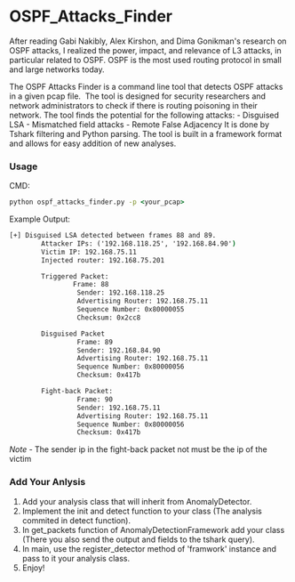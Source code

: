 # OSPF_Attacks_Finder

After reading Gabi Nakibly, Alex Kirshon, and Dima Gonikman's research on OSPF attacks, I realized the power, impact, and relevance of L3 attacks, in particular related to OSPF. OSPF is the most used routing protocol in small and large networks today. 

The OSPF Attacks Finder is a command line tool that detects OSPF attacks in a given pcap file.  The tool is designed for security researchers and network administrators to check if there is routing poisoning in their network. The tool finds the potential for the following attacks:
        - Disguised LSA 
        - Mismatched field attacks 
        - Remote False Adjacency 
It is done by Tshark filtering and Python parsing. The tool is built in a framework format and allows for easy addition of new analyses.

### Usage
CMD:
```cmd
python ospf_attacks_finder.py -p <your_pcap>
```

Example Output:
```cmd
[+] Disguised LSA detected between frames 88 and 89.
        Attacker IPs: ('192.168.118.25', '192.168.84.90')
        Victim IP: 192.168.75.11
        Injected router: 192.168.75.201

        Triggered Packet: 
                Frame: 88
                 Sender: 192.168.118.25
                 Advertising Router: 192.168.75.11
                 Sequence Number: 0x80000055
                 Checksum: 0x2cc8

        Disguised Packet
                 Frame: 89
                 Sender: 192.168.84.90
                 Advertising Router: 192.168.75.11
                 Sequence Number: 0x80000056
                 Checksum: 0x417b

        Fight-back Packet:
                 Frame: 90
                 Sender: 192.168.75.11
                 Advertising Router: 192.168.75.11
                 Sequence Number: 0x80000056
                 Checksum: 0x417b
```
*Note* - The sender ip in the fight-back packet not must be the ip of the victim

### Add Your Anlysis
1. Add your analysis class that will inherit from AnomalyDetector.
2. Implement the init and detect function to your class (The analysis commited in detect function).
3. In get_packets function of AnomalyDetectionFramework add your class (There you also send the output and fields to the tshark query).
4. In main, use the register_detector method of 'framwork' instance and pass to it your analysis class.
5. Enjoy!

